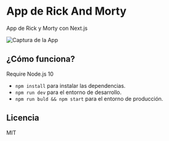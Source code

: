 # App de Rick And Morty

App de Rick y Morty con Next.js

![Captura de la App](./.readne-static/captura.png)

## ¿Cómo funciona?

Require Node.js 10

* `npm install` para instalar las dependencias.
* `npm run dev` para el entorno de desarrollo.
* `npm run buld && npm start` para el entorno de producción.

## Licencia

MIT

